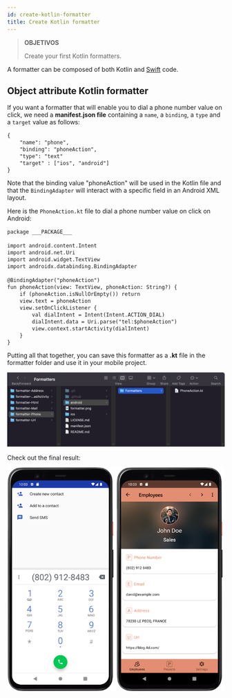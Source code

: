 ```yaml
---
id: create-kotlin-formatter
title: Create Kotlin formatter
---
```


> **OBJETIVOS**
> 
> Create your first Kotlin formatters.

A formatter can be composed of both Kotlin and [Swift](create-swift-formatter.md) code.

## Object attribute Kotlin formatter

If you want a formatter that will enable you to dial a phone number value on click, we need a **manifest.json file** containing a `name`, a `binding`, a `type` and a `target` value as follows:

```4d
{
    "name": "phone",
    "binding": "phoneAction",
    "type": "text" 
    "target" : ["ios", "android"]
}

```

Note that the binding value "phoneAction" will be used in the Kotlin file and that the `BindingAdapter` will interact with a specific field in an Android XML layout.

Here is the `PhoneAction.kt` file to dial a phone number value on click on Android:

```4d
package ___PACKAGE___

import android.content.Intent
import android.net.Uri
import android.widget.TextView
import androidx.databinding.BindingAdapter

@BindingAdapter("phoneAction")
fun phoneAction(view: TextView, phoneAction: String?) {
    if (phoneAction.isNullOrEmpty()) return
    view.text = phoneAction
    view.setOnClickListener {
        val dialIntent = Intent(Intent.ACTION_DIAL)
        dialIntent.data = Uri.parse("tel:$phoneAction")
        view.context.startActivity(dialIntent)
    }
}
```
Putting all that together, you can save this formatter as a **.kt** file in the formatter folder and use it in your mobile project.

![Architecture](img/phoneAction_dir.png)

Check out the final result:

![Final result](img/rendu-android.png)
